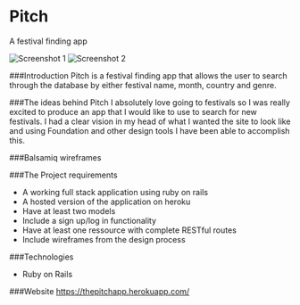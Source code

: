 # Pitch
A festival finding app

![Screenshot 1](http://i.imgur.com/bTG4goX.png?1)
![Screenshot 2](http://i.imgur.com/rpm1LrT.png?1)

###Introduction
Pitch is a festival finding app that allows the user to search through the database by either festival name, month, country and genre. 

###The ideas behind Pitch
I absolutely love going to festivals so I was really excited to produce an app that I would like to use to search for new festivals.  I had a clear vision in my head of what I wanted the site to look like and using Foundation and other design tools I have been able to accomplish this.

###Balsamiq wireframes

###The Project requirements
* A working full stack application using ruby on rails
* A hosted version of the application on heroku
* Have at least two models
* Include a sign up/log in functionality
* Have at least one ressource with complete RESTful routes
* Include wireframes from the design process

###Technologies
* Ruby on Rails

###Website
https://thepitchapp.herokuapp.com/
